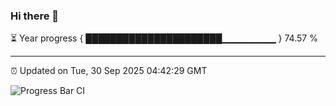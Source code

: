 ### Hi there 👋

⏳ Year progress { ██████████████████████▁▁▁▁▁▁▁▁ } 74.57 %

---

⏰ Updated on Tue, 30 Sep 2025 04:42:29 GMT

![Progress Bar CI](https://github.com/IshwaranRudhara/GIT-ACTION/workflows/Progress%20Bar%20CI/badge.svg)
